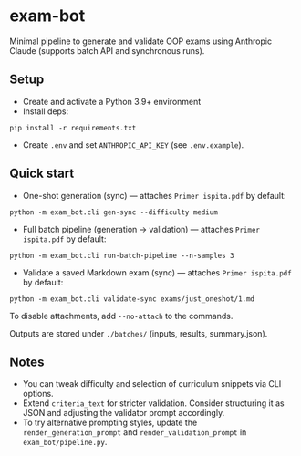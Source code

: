 # exam-bot

Minimal pipeline to generate and validate OOP exams using Anthropic Claude (supports batch API and synchronous runs).

## Setup

- Create and activate a Python 3.9+ environment
- Install deps:

```
pip install -r requirements.txt
```

- Create `.env` and set `ANTHROPIC_API_KEY` (see `.env.example`).

## Quick start

- One-shot generation (sync) — attaches `Primer ispita.pdf` by default:

```
python -m exam_bot.cli gen-sync --difficulty medium
```

- Full batch pipeline (generation -> validation) — attaches `Primer ispita.pdf` by default:

```
python -m exam_bot.cli run-batch-pipeline --n-samples 3
```

- Validate a saved Markdown exam (sync) — attaches `Primer ispita.pdf` by default:

```
python -m exam_bot.cli validate-sync exams/just_oneshot/1.md
```

To disable attachments, add `--no-attach` to the commands.

Outputs are stored under `./batches/` (inputs, results, summary.json).

## Notes

- You can tweak difficulty and selection of curriculum snippets via CLI options.
- Extend `criteria_text` for stricter validation. Consider structuring it as JSON and adjusting the validator prompt accordingly.
- To try alternative prompting styles, update the `render_generation_prompt` and `render_validation_prompt` in `exam_bot/pipeline.py`.